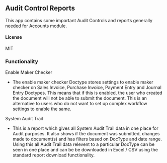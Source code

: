 ## Audit Control Reports

This app contains some important Audit Controls and reports generally needed for Accounts module.

#### License

MIT

### Functionality

Enable Maker Checker

- The enable maker checker Doctype stores settings to enable maker checker on Sales Invoice, Purchase Invoice, Payment Entry and Journal Entry Doctypes. This means that if this is enabled, the user who created the document will not be able to submit the document. This is an alternative to users who do not want to set up complex workflow settings to enable the same.

System Audit Trail

- This is a report which gives all System Audit Trail data in one place for Audit purposes. It also shows if the document was submitted, changes made to document(s) and has filters based on DocType and date range. Using this all Audit Trail data relevent to a particular DocType can be seen in one place and can be be downloaded in Excel / CSV using the standard report download functionality.
